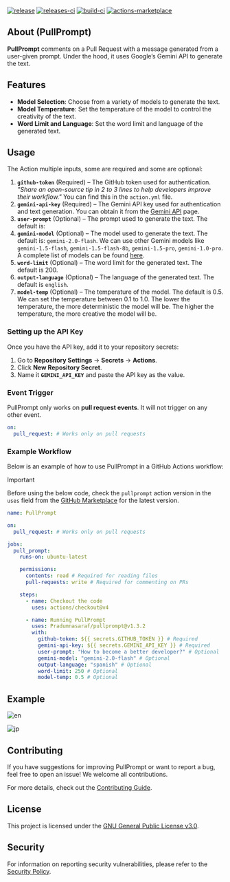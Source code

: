 [![release][release-badge]][release]
[![releases-ci][releases-ci-badge]][releases-ci]
[![build-ci][build-ci-badge]][build-ci]
[![actions-marketplace][actions-marketplace-badge]][actions-marketplace]

## About (PullPrompt)

**PullPrompt** comments on a Pull Request with a message generated from a user-given prompt. Under the hood, it uses Google’s Gemini API to generate the text.

## Features

- **Model Selection**: Choose from a variety of models to generate the text.
- **Model Temperature**: Set the temperature of the model to control the creativity of the text.
- **Word Limit and Language**: Set the word limit and language of the generated text.

## Usage  

The Action multiple inputs, some are required and some are optional:  

1. **`github-token`** (Required) – The GitHub token used for authentication.  
   *"Share an open-source tip in 2 to 3 lines to help developers improve their workflow."* You can find this in the `action.yml` file.  
2. **`gemini-api-key`** (Required) – The Gemini API key used for authentication and text generation. You can obtain it from the [Gemini API](https://ai.google.dev/gemini-api/docs/api-key) page.  
3. **`user-prompt`** (Optional) – The prompt used to generate the text. The default is:  
4. **`gemini-model`** (Optional) – The model used to generate the text. The default is: `gemini-2.0-flash`. We can use other Gemini models like `gemini-1.5-flash`, `gemini-1.5-flash-8b`, `gemini-1.5-pro`, `gemini-1.0-pro`. A complete list of models can be found [here](https://ai.google.dev/gemini-api/docs/models/gemini).
5. **`word-limit`** (Optional) – The word limit for the generated text. The default is 200.
6. **`output-language`** (Optional) – The language of the generated text. The default is `english`.
7. **`model-temp`** (Optional) – The temperature of the model. The default is 0.5. We can set the temperature between 0.1 to 1.0. The lower the temperature, the more deterministic the model will be. The higher the temperature, the more creative the model will be.

### **Setting up the API Key**  
Once you have the API key, add it to your repository secrets:  
1. Go to **Repository Settings** → **Secrets** → **Actions**.  
2. Click **New Repository Secret**.  
3. Name it **`GEMINI_API_KEY`** and paste the API key as the value.  

### **Event Trigger**  
PullPrompt only works on **pull request events**. It will not trigger on any other event.  

```yaml
on:
  pull_request: # Works only on pull requests
```

### **Example Workflow**  
Below is an example of how to use PullPrompt in a GitHub Actions workflow:

> [!IMPORTANT]  
> Before using the below code, check the `pullprompt` action version in the `uses` field from the [GitHub Marketplace](https://github.com/marketplace/actions/pullprompt) for the latest version.

```yaml
name: PullPrompt

on:
  pull_request: # Works only on pull requests

jobs:
  pull_prompt:
    runs-on: ubuntu-latest

    permissions:
      contents: read # Required for reading files
      pull-requests: write # Required for commenting on PRs

    steps:
      - name: Checkout the code
        uses: actions/checkout@v4

      - name: Running PullPrompt
        uses: Pradumnasaraf/pullprompt@v1.3.2
        with:
          github-token: ${{ secrets.GITHUB_TOKEN }} # Required
          gemini-api-key: ${{ secrets.GEMINI_API_KEY }} # Required
          user-prompt: "How to become a better developer?" # Optional
          gemini-model: "gemini-2.0-flash" # Optional
          output-language: "spanish" # Optional
          word-limit: 250 # Optional
          model-temp: 0.5 # Optional
```

## Example  

![en](https://github.com/user-attachments/assets/929d1aaa-4bed-4a21-b2bc-f809c4f7960d)

![jp](https://github.com/user-attachments/assets/94d69c65-5d6d-459a-8b5c-0750ccb3edbe)

## Contributing  

If you have suggestions for improving PullPrompt or want to report a bug, feel free to open an issue! We welcome all contributions.  

For more details, check out the [Contributing Guide](CONTRIBUTING.md).  

## License  

This project is licensed under the [GNU General Public License v3.0](LICENSE).  

## Security  

For information on reporting security vulnerabilities, please refer to the [Security Policy](SECURITY.md).  

[release]: https://github.com/Pradumnasaraf/pullprompt/releases
[release-badge]: https://img.shields.io/github/v/release/Pradumnasaraf/pullprompt
[releases-ci]: https://github.com/Pradumnasaraf/pullprompt/actions/workflows/releases.yml
[releases-ci-badge]: https://github.com/Pradumnasaraf/pullprompt/actions/workflows/releases.yml/badge.svg
[build-ci]: https://github.com/Pradumnasaraf/pullprompt/actions/workflows/ci.yml
[build-ci-badge]: https://github.com/Pradumnasaraf/pullprompt/actions/workflows/ci.yml/badge.svg
[actions-marketplace]: https://github.com/marketplace/actions/pullprompt
[actions-marketplace-badge]: https://img.shields.io/badge/marketplace-PullPrompt-blue?&logo=github
